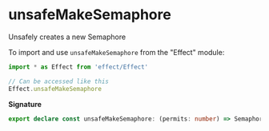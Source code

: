 # unsafeMakeSemaphore

Unsafely creates a new Semaphore

To import and use `unsafeMakeSemaphore` from the "Effect" module:

```ts
import * as Effect from 'effect/Effect'

// Can be accessed like this
Effect.unsafeMakeSemaphore
```

**Signature**

```ts
export declare const unsafeMakeSemaphore: (permits: number) => Semaphore
```
